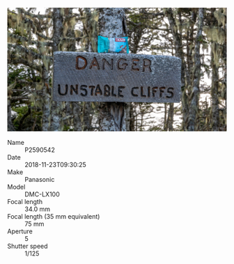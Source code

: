 [![P2590542](/photos/hd/P2590542.jpg)](/photos/full/P2590542.jpg?raw=true)

<dl>
  <dt>Name</dt>
  <dd>P2590542</dd>
  <dt>Date</dt>
  <dd>2018-11-23T09:30:25</dd>
  <dt>Make</dt>
  <dd>Panasonic</dd>
  <dt>Model</dt>
  <dd>DMC-LX100</dd>
  <dt>Focal length</dt>
  <dd>34.0 mm</dd>
  <dt>Focal length (35 mm equivalent)</dt>
  <dd>75 mm</dd>
  <dt>Aperture</dt>
  <dd>5</dd>
  <dt>Shutter speed</dt>
  <dd>1/125</dd>
</dl>
